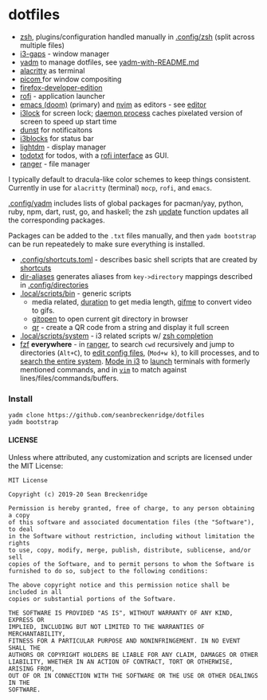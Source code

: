 # dotfiles

- [zsh](http://zsh.sourceforge.net/), plugins/configuration handled manually in [.config/zsh](.config/zsh) (split across multiple files)
- [i3-gaps](https://github.com/Airblader/i3) - window manager
- [yadm](https://yadm.io) to manage dotfiles, see [yadm-with-README.md](.config/yadm/yadm-with-README.md)
- [alacritty](https://github.com/alacritty/alacritty) as terminal 
- [picom ](https://github.com/yshui/picom) for window compositing
- [firefox-developer-edition](https://www.archlinux.org/packages/community/x86_64/firefox-developer-edition/)
- [rofi](https://github.com/davatorium/rofi) - application launcher
- [emacs (doom)](https://github.com/hlissner/doom-emacs) (primary) and
  [nvim](https://neovim.io/) as editors - see [editor](.local/scripts/system/editor)
- [i3lock](https://i3wm.org/i3lock/) for screen lock; [daemon process](.local/scripts/system/lock_screen) caches pixelated version of screen to speed up start time
- [dunst](https://dunst-project.org/) for notificaitons
- [i3blocks](https://github.com/vivien/i3blocks) for status bar
- [lightdm](https://wiki.archlinux.org/index.php/LightDM) - display manager
- [todotxt](http://todotxt.org/) for todos, with a [rofi interface](.config/i3blocks/blocks/todo) as GUI.
- [ranger](https://github.com/ranger/ranger) - file manager

I typically default to dracula-like color schemes to keep things consistent. Currently in use for `alacritty` (terminal) `mocp`, `rofi`, and `emacs`.

[.config/yadm](.config/yadm) includes lists of global packages for pacman/yay, python, ruby, npm, dart, rust, go, and haskell; the zsh [update](.config/zsh/functions/update) function updates all the corresponding packages.

Packages can be added to the `.txt` files manually, and then `yadm bootstrap` can be run repeatedely to make sure everything is installed.

- [.config/shortcuts.toml](.config/shortcuts.toml) - describes basic shell scripts that are created by [shortcuts](https://github.com/seanbreckenridge/shortcuts)
- [dir-aliases](.local/scripts/system/dir-aliases) generates aliases from `key->directory` mappings described in [.config/directories](.config/directories)
- [.local/scripts/bin](.local/scripts/bin) - generic scripts
    - media related, [duration](.local/scripts/bin/duration) to get media length, [gifme](.local/scripts/bin/gifme) to convert video to gifs.
    - [gitopen](.local/scripts/bin/gitopen) to open current git directory in browser
    - [qr](.local/scripts/bin/qr) - create a QR code from a string and display it full screen
- [.local/scripts/system](.local/scripts/system) - i3 related scripts w/ [zsh completion](.config/zsh/completions)
- [fzf](https://github.com/junegunn/fzf) **everywhere** - in [ranger](https://github.com/seanbreckenridge/dotfiles/blob/f5d82fffc43ff46fbbe98a7bc3bdaa1a277ddc9e/.config/ranger/commands.py#L15-L45), to search `cwd` recursively and jump to directories (`Alt+C`), to [edit config files](https://github.com/seanbreckenridge/dotfiles/blob/f5d82fffc43ff46fbbe98a7bc3bdaa1a277ddc9e/.config/shortcuts.toml#L7-L15), (`Mod+w k`), to kill processes, and to [search the entire system](https://github.com/seanbreckenridge/dotfiles/blob/master/.config/zsh/functions/flocate). [Mode in i3](https://github.com/seanbreckenridge/dotfiles/blob/6e73de090b9c5e8265385a4ed450b7aa9d33169a/.config/i3/config#L220-L231) to [launch](.local/scripts/system/launch) terminals with formerly mentioned commands, and in [`vim`](.config/nvim/init.vim) to match against lines/files/commands/buffers.

### Install

    yadm clone https://github.com/seanbreckenridge/dotfiles
    yadm bootstrap

#### LICENSE

Unless where attributed, any customization and scripts are licensed under the MIT License:

```
MIT License

Copyright (c) 2019-20 Sean Breckenridge

Permission is hereby granted, free of charge, to any person obtaining a copy
of this software and associated documentation files (the "Software"), to deal
in the Software without restriction, including without limitation the rights
to use, copy, modify, merge, publish, distribute, sublicense, and/or sell
copies of the Software, and to permit persons to whom the Software is
furnished to do so, subject to the following conditions:

The above copyright notice and this permission notice shall be included in all
copies or substantial portions of the Software.

THE SOFTWARE IS PROVIDED "AS IS", WITHOUT WARRANTY OF ANY KIND, EXPRESS OR
IMPLIED, INCLUDING BUT NOT LIMITED TO THE WARRANTIES OF MERCHANTABILITY,
FITNESS FOR A PARTICULAR PURPOSE AND NONINFRINGEMENT. IN NO EVENT SHALL THE
AUTHORS OR COPYRIGHT HOLDERS BE LIABLE FOR ANY CLAIM, DAMAGES OR OTHER
LIABILITY, WHETHER IN AN ACTION OF CONTRACT, TORT OR OTHERWISE, ARISING FROM,
OUT OF OR IN CONNECTION WITH THE SOFTWARE OR THE USE OR OTHER DEALINGS IN THE
SOFTWARE.
```
